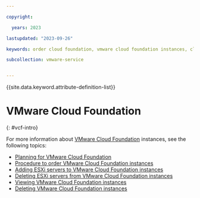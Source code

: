 ```yaml
---

copyright:

  years: 2023

lastupdated: "2023-09-26"

keywords: order cloud foundation, vmware cloud foundation instances, cloud foundation order, cloud foundation provisioning

subcollection: vmware-service


---
```


{{site.data.keyword.attribute-definition-list}}

# VMware Cloud Foundation
{: #vcf-intro}

For more information about [VMware Cloud Foundation](/docs/vmwaresolutions?topic=vmwaresolutions-vpc-vcf-ovw) instances, see the following topics:

* [Planning for VMware Cloud Foundation](/docs/vmwaresolutions?topic=vmwaresolutions-vpc-vcf-plan)
* [Procedure to order VMware Cloud Foundation instances](/docs/vmwaresolutions?topic=vmwaresolutions-vpc-vcf-ordering#vpc-vcf-ordering-procedure)
* [Adding ESXi servers to VMware Cloud Foundation instances](/docs/vmwaresolutions?topic=vmwaresolutions-vpc-vcf-host-adding)
* [Deleting ESXi servers from VMware Cloud Foundation instances](/docs/vmwaresolutions?topic=vmwaresolutions-vpc-vcf-host-deleting)
* [Viewing VMware Cloud Foundation instances](/docs/vmwaresolutions?topic=vmwaresolutions-vpc-vcf-viewing)
* [Deleting VMware Cloud Foundation instances](/docs/vmwaresolutions?topic=vmwaresolutions-vpc-vcf-deleting)

